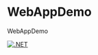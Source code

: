 # WebAppDemo
WebAppDemo

[![.NET](https://github.com/rc20220214/WebAppDemo/actions/workflows/dotnet.yml/badge.svg)](https://github.com/rc20220214/WebAppDemo/actions/workflows/dotnet.yml)
